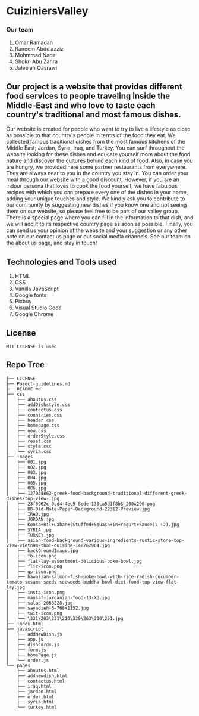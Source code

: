 # CuiziniersValley

### Our team

1. Omar Ramadan
2. Raneem Abdulazziz
3. Mohmmad Nada
4. Shokri Abu Zahra
5. Jaleelah Qasrawi

## Our project is a website that provides different food services to people traveling inside the Middle-East and who love to taste each country's traditional and most famous dishes. 

Our website is created for people who want to try to live a lifestyle as close as possible to that country's people in terms of the food they eat. We collected famous traditional dishes from the most famous kitchens of the Middle East; Jordan, Syria, Iraq, and Turkey. You can surf throughout the website looking for these dishes and educate yourself more about the food nature and discover the cultures behind each kind of food. Also, in case you are hungry, we provided here some partner restaurants from everywhere. They are always near to you in the country you stay in. You can order your meal through our website with a good discount. However, if you are an indoor persona that loves to cook the food yourself, we have fabulous recipes with which you can prepare every one of the dishes in your home, adding your unique touches and style. We kindly ask you to contribute to our community by suggesting new dishes if you know one and not seeing them on our website, so please feel free to be part of our valley group. There is a special page where you can fill in the information to that dish, and we will add it to its respective country page as soon as possible. Finally, you can send us your opinion of the website and your suggestion or any other note on our contact us page or our social media channels. See our team on the about us page, and stay in touch!

## Technologies and Tools used

1. HTML
2. CSS
3. Vanilla JavaScript
4. Google fonts
5. Pixbuy
6. Visual Studio Code
7. Google Chrome 

## License
    
    MIT LICENSE is used

## Repo Tree
```
├── LICENSE
├── Poject-guidelines.md
├── README.md
├── css
│   ├── aboutus.css
│   ├── addDishstyle.css
│   ├── contactus.css
│   ├── countries.css
│   ├── header.css
│   ├── homepage.css
│   ├── new.css
│   ├── orderStyle.css
│   ├── reset.css
│   ├── style.css
│   └── syria.css
├── images
│   ├── 001.jpg
│   ├── 002.jpg
│   ├── 003.jpg
│   ├── 004.jpg
│   ├── 005.jpg
│   ├── 006.jpg
│   ├── 127038862-greek-food-background-traditional-different-greek-dishes-top-view-.jpg
│   ├── 23f6962c-0cd4-4ec5-8cde-130ca5d1f8b8_200x200.png
│   ├── DD-Old-Note-Paper-Background-22312-Preview.jpg
│   ├── IRAQ.jpg
│   ├── JORDAN.jpg
│   ├── Kousa+Bil+Laban+(Stuffed+Squash+in+Yogurt+Sauce)\ (2).jpg
│   ├── SYRIA.jpg
│   ├── TURKEY.jpg
│   ├── asian-food-background-various-ingredients-rustic-stone-top-view-vietnam-thai-cuisine-148762904.jpg
│   ├── backGroundImage.jpg
│   ├── fb-icon.png
│   ├── flat-lay-assortment-delicious-poke-bowl.jpg
│   ├── flic-icon.png
│   ├── gp-icon.png
│   ├── hawaiian-salmon-fish-poke-bowl-with-rice-radish-cucumber-tomato-sesame-seeds-seaweeds-buddha-bowl-diet-food-top-view-flat-lay.jpg
│   ├── insta-icon.png
│   ├── mansaf-jordanian-food-13-X3.jpg
│   ├── salad-2068220.jpg
│   ├── sayadieh-6-768x1152.jpg
│   ├── twit-icon.png
│   └── \331\203\331\210\330\263\330\251.jpg
├── index.html
├── javascript
│   ├── addNewDish.js
│   ├── app.js
│   ├── dishcards.js
│   ├── form.js
│   ├── homePage.js
│   └── order.js
└── pages
    ├── aboutus.html
    ├── addnewdish.html
    ├── contactus.html
    ├── iraq.html
    ├── jordan.html
    ├── order.html
    ├── syria.html
    └── turkey.html
 
 
 ```
    

